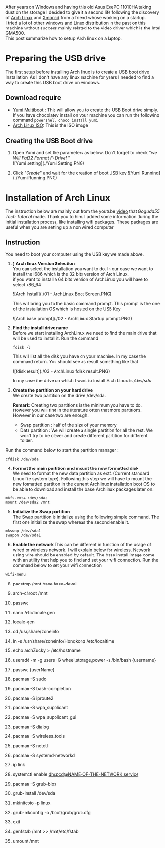 After years on Windows and having this old Asus EeePC 11010HA taking dust on the storage I decided to give it a second life following the discovery of [Arch Linux](https://www.archlinux.org) and [Xmonad](http://xmonad.org/) from a friend whose working on a startup.  
I tried a lot of other windows and Linux distribution in the past on this machine without success mainly related to the video driver which is the Intel GMA500.  
This post summarize how to setup Arch linux on a laptop.

Preparing the USB drive
===
The first setup before installing Arch linux is to create a USB boot drive Installation. As I don't have any linux machine for years I needed to find a way to create this USB boot drive on windows.

Download require
---
- [Yumi Multiboot](http://www.pendrivelinux.com/yumi-multiboot-usb-creator/) : This will allow you to create the USB Boot drive simply. If you have chocolatey install on your machine you can run the following command ```powershell
choco install yumi```
- [Arch Linux ISO](https://www.archlinux.org/download/): This is the ISO image

Creating the USB Boot drive
---
1. Open Yumi and set the parameters as below. Don't forget to check "*we Will Fat32 Format F: Drive!* "  
   ![Yumi setting](./Yumi Setting.PNG)  

2. Click "*Create*" and wait for the creation of boot USB key
   ![Yumi Running](./Yumi Running.PNG)

Installation of Arch Linux
===
The instruction below are mainly out from the youtube   [video](https://www.youtube.com/watch?v=Wqh9AQt3nho) that *Goguda55 Tech Tutorial* made. Thank you to him.
I added some information during the initial installation process, like installing wifi packages. These packages are useful when you are setting up a non wired computer

Instruction
--

You need to boot your computer using the USB key we made above.

1. **] Arch linux Version Selection**  
   You can select the installation you want to do. In our case we want to install the i686 which is the 32 bits version of Arch Linux.  
   if you want to install a 64 bits version of ArchLinux you will have to select x86_64

   ![Arch Install](./01 - ArchLinux Boot Screen.PNG)  

   This will bring you to the basic command prompt. This prompt is the one of the installation OS which is hosted on the USB Key

   ![Arch base prompt](./02 - ArchLinux Startup prompt.PNG)  

2. **Find the install drive name**  
 Before we start installing ArchLinux we need to find the main drive that will be used to install it.
   Run the command  
   ```batsh
   fdisk -l
   ```  
   This will list all the disk you have on your machine. In my case the command return.  You should see as result something like that  

   ![fdisk result](./03 - ArchLinux fdisk result.PNG)

   In my case the drive on which I want to install Arch Linux is */dev/sda*

3. **Create the partition on your hard drive**  
   We create two partition on the drive /dev/sda.

   **Remark**: Creating two partitions is the minimum you have to do. However you will find in the literature often that more partitions. However in our case two are enough.

    * Swap partition : half of the size of your memory
    * Data partition : We will create a single partition for all the rest. We won't try to be clever and create different partition for different folder.  

 Run the command below to start the partition manager :  
   ``` batsh
   cfdisk /dev/sda
   ```  
4. **Format the main partition and mount the new formatted disk**   
    We need to format the new data partition as ext4 (Current standard Linux file system type). Following this step we will have to mount the new formatted partition in the current Archlinux installation boot OS to be able to download and install the base Archlinux packages later on.
```batsh  
mkfs.ext4 /dev/sda2  
mount /dev/sda2 /mnt
```
5. **Initialize  the Swap partition**  
The Swap partition is initialize using the following simple command. The first one initialize the swap whereas the second enable it.
```batsh
mkswap /dev/sda1
swapon /dev/sda1
```  
6. **Enable the network**
 This can be different in function of the usage of wired or wireless network. I will explain below for wireless. Network using wire should be enabled by default.
The base install image come with an utility that help you to find and set your wifi connection.  Run the command below to set your wifi connection
```bash
wifi-menu
```


8. pacstrap /mnt base base-devel
9. arch-chroot /mnt
10. passwd
11. nano /etc/locale.gen
12. locale-gen
13. cd /usr/share/zoneinfo
14. ln -s /usr/share/zoneinfo/Hongkong /etc/localtime
15. echo archZucky > /etc/hostname
16. useradd -m -g users -G wheel,storage,power -s /bin/bash {username}
17. passwd {userName}
18. pacman -S sudo
19. pacman -S bash-completion
19. pacman -S iproute2
19. pacman -S wpa_supplicant
19. pacman -S wpa_supplicant_gui
19. pacman -S dialog
20. pacman -S wireless_tools
20. pacman -S netctl
20. pacman -S systemd-networkd



20. ip link
21. systemctl enable dhcpcd@NAME-OF-THE-NETWORK.service

16. pacman -S grub-bios
17. grub-install /dev/sda
18. mkinitcpio -p linux
19. grub-mkconfig -o /boot/grub/grub.cfg
20. exit
21. genfstab /mnt >> /mnt/etc/fstab
22. umount /mnt
